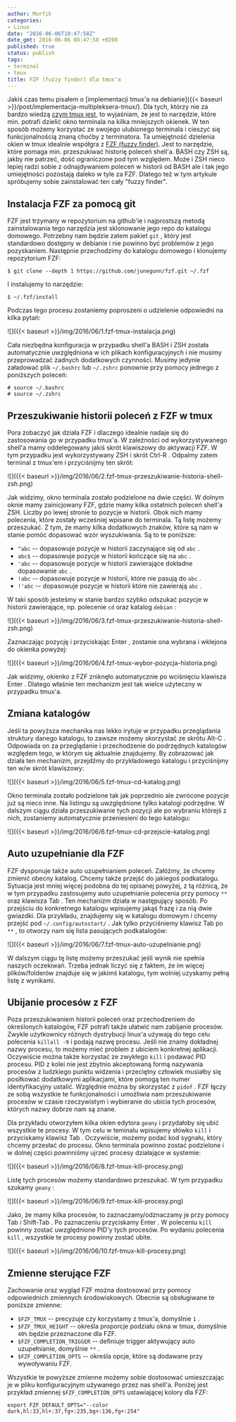 ```yaml
---
author: Morfik
categories:
- Linux
date: "2016-06-06T10:47:58Z"
date_gmt: 2016-06-06 08:47:58 +0200
published: true
status: publish
tags:
- terminal
- tmux
title: FZF (fuzzy finder) dla tmux'a
---
```


Jakiś czas temu pisałem o [implementacji tmux'a na
debianie]({{< baseurl >}}/post/implementacja-multipleksera-tmux/). Dla tych, którzy nie za bardzo
wiedzą [czym tmux jest](https://tmux.github.io/), to wyjaśniam, że jest to narzędzie, które min.
potrafi dzielić okno terminala na kilka mniejszych okienek. W ten sposób możemy korzystać ze swojego
ulubionego terminala i cieszyć się funkcjonalnością znaną choćby z terminatora. Ta umiejętność
dzielenia okien w tmux idealnie współgra z [FZF (fuzzy finder)](https://github.com/junegunn/fzf).
Jest to narzędzie, które pomaga min. przeszukiwać historię poleceń shell'a. BASH czy ZSH są, jakby
nie patrzeć, dość ograniczone pod tym względem. Może i ZSH nieco lepiej radzi sobie z odnajdywaniem
poleceń w historii od BASH ale i tak jego umiejętności pozostają daleko w tyle za FZF. Dlatego też w
tym artykule spróbujemy sobie zainstalować ten cały "fuzzy finder".

<!--more-->
## Instalacja FZF za pomocą git

FZF jest trzymany w repozytorium na github'ie i najprostszą metodą zainstalowania tego narzędzia
jest sklonowanie jego repo do katalogu domowego. Potrzebny nam będzie zatem pakiet `git` , który
jest standardowo dostępny w debianie i nie powinno być problemów z jego pozyskaniem. Następnie
przechodzimy do katalogu domowego i klonujemy repozytorium FZF:

    $ git clone --depth 1 https://github.com/junegunn/fzf.git ~/.fzf

I instalujemy to narzędzie:

    $ ~/.fzf/install

Podczas tego procesu zostaniemy poproszeni o udzielenie odpowiedni na kilka pytań:

![]({{< baseurl >}}/img/2016/06/1.fzf-tmux-instalacja.png)

Cała niezbędna konfiguracja w przypadku shell'a BASH i ZSH została automatycznie uwzględniona w ich
plikach konfiguracyjnych i nie musimy przeprowadzać żadnych dodatkowych czynności. Musimy jedynie
załadować plik `~/.bashrc` lub `~/.zshrc` ponownie przy pomocy jednego z poniższych poleceń:

    # source ~/.bashrc
    # source ~/.zshrc

## Przeszukiwanie historii poleceń z FZF w tmux

Pora zobaczyć jak działa FZF i dlaczego idealnie nadaje się do zastosowania go w przypadku tmux'a. W
zależności od wykorzystywanego shell'a mamy oddelegowany jakiś skrót klawiszowy do aktywacji FZF. W
tym przypadku jest wykorzystywany ZSH i skrót Ctrl-R . Odpalmy zatem terminal z tmux'em i
przyciśnijmy ten skrót:

![]({{< baseurl >}}/img/2016/06/2.fzf-tmux-przeszukiwanie-historia-shell-zsh.png)

Jak widzimy, okno terminala zostało podzielone na dwie części. W dolnym oknie mamy zainicjowany FZF,
gdzie mamy kilka ostatnich poleceń shell'a ZSH. Liczby po lewej stronie to pozycje w historii. Obok
nich mamy polecenia, które zostały wcześniej wpisane do terminala. Tą listę możemy przeszukać. Z
tym, że mamy kilka dodatkowych znaków, które są nam w stanie pomóc dopasować wzór wyszukiwania. Są
to te poniższe:

  - `^abc` -- dopasowuje pozycje w historii zaczynające się od `abc` .
  - `abc$` -- dopasowuje pozycje w historii kończące się na `abc` .
  - `'abc` -- dopasowuje pozycje w historii zawierające dokładne dopasowanie `abc` .
  - `!abc` -- dopasowuje pozycje w historii, które nie pasują do `abc` .
  - `!'abc` -- dopasowuje pozycje w historii które nie zawierają `abc` .

W taki sposób jesteśmy w stanie bardzo szybko odszukać pozycje w historii zawierające, np. polecenie
`cd` oraz katalog `debian` :

![]({{< baseurl >}}/img/2016/06/3.fzf-tmux-przeszukiwanie-historia-shell-zsh.png)

Zaznaczając pozycję i przyciskając Enter , zostanie ona wybrana i wklejona do okienka powyżej:

![]({{< baseurl >}}/img/2016/06/4.fzf-tmux-wybor-pozycja-historia.png)

Jak widzimy, okienko z FZF zniknęło automatycznie po wciśnięciu klawisza Enter . Dlatego właśnie ten
mechanizm jest tak wielce użyteczny w przypadku tmux'a.

## Zmiana katalogów

Jeśli ta powyższa mechanika nas lekko irytuje w przypadku przeglądania struktury danego katalogu, to
zawsze możemy skorzystać ze skrótu Alt-C . Odpowiada on za przeglądanie i przechodzenie do
podrzędnych katalogów względem tego, w którym się aktualnie znajdujemy. By zobrazować jak działa
ten mechanizm, przejdźmy do przykładowego katalogu i przyciśnijmy ten w/w skrót klawiszowy:

![]({{< baseurl >}}/img/2016/06/5.fzf-tmux-cd-katalog.png)

Okno terminala zostało podzielone tak jak poprzednio ale zwrócone pozycje już są nieco inne. Na
listingu są uwzględnione tylko katalogi podrzędne. W dalszym ciągu działa przeszukiwanie tych
pozycji ale po wybraniu którejś z nich, zostaniemy automatycznie przeniesieni do tego katalogu:

![]({{< baseurl >}}/img/2016/06/6.fzf-tmux-cd-przejscie-katalog.png)

## Auto uzupełnianie dla FZF

FZF dysponuje także auto uzupełnianiem poleceń. Załóżmy, że chcemy zmienić obecny katalog. Chcemy
także przejść do jakiegoś podkatalogu. Sytuacja jest mniej więcej podobna do tej opisanej powyżej, z
tą różnicą, że w tym przypadku zastosujemy auto uzupełnianie polecenia przy pomocy `**` oraz
klawisza Tab . Ten mechanizm działa w następujący sposób. Po przejściu do konkretnego katalogu
wpisujemy jakąś frazę i za nią dwie gwiazdki. Dla przykładu, znajdujemy się w katalogu domowym i
chcemy przejść pod `~/.config/autostart/` . Jak tylko przyciśniemy klawisz Tab po `**` , to otworzy
nam się lista pasujących podkatalogów:

![]({{< baseurl >}}/img/2016/06/7.fzf-tmux-auto-uzupelnianie.png)

W dalszym ciągu tę listę możemy przeszukać jeśli wynik nie spełnia naszych oczekiwań. Trzeba jednak
liczyć się z faktem, że im więcej plików/folderów znajduje się w jakimś katalogu, tym wolniej
uzyskamy pełną listę z wynikami.

## Ubijanie procesów z FZF

Poza przeszukiwaniem historii poleceń oraz przechodzeniem do określonych katalogów, FZF potrafi
także ułatwić nam zabijanie procesów. Zwykle użytkownicy różnych dystrybucji linux'a używają do
tego celu polecenia `killall -9` i podają nazwę procesu. Jeśli nie znamy dokładnej nazwy procesu, to
możemy mieć problem z ubiciem konkretnej aplikacji. Oczywiście można także korzystać ze zwykłego
`kill` i podawać PID procesu. PID z kolei nie jest zbytnio akceptowaną formą nazywania procesów z
ludzkiego punktu widzenia i przeciętny człowiek musiałby się posiłkować dodatkowymi aplikacjami,
które pomogą ten numer identyfikacyjny ustalić. Względnie można by skorzystać z `pidof` . FZF łączy
ze sobą wszystkie te funkcjonalności i umożliwia nam przeszukiwanie procesów w czasie rzeczywistym i
wybieranie do ubicia tych procesów, których nazwy dobrze nam są znane.

Dla przykładu otworzyłem kilka okien edytora `geany` i przydałoby się ubić wszystkie te procesy. W
tym celu w teminalu wpisujemy słówko `kill` i przyciskamy klawisz Tab . Oczywiście, możemy podać kod
sygnału, który chcemy przesłać do procesu. Okno terminala powinno zostać podzielone i w dolnej
części powinniśmy ujrzeć procesy działające w systemie:

![]({{< baseurl >}}/img/2016/06/8.fzf-tmux-kill-procesy.png)

Listę tych procesów możemy standardowo przeszukać. W tym przypadku szukamy `geany` :

![]({{< baseurl >}}/img/2016/06/9.fzf-tmux-kill-procesy.png)

Jako, że mamy kilka procesów, to zaznaczamy/odznaczamy je przy pomocy Tab i Shift-Tab . Po
zaznaczeniu przyciskamy Enter . W poleceniu `kill` powinny zostać uwzględnione PID'y tych procesów.
Po wydaniu polecenia `kill` , wszystkie te procesy powinny zostać ubite.

![]({{< baseurl >}}/img/2016/06/10.fzf-tmux-kill-procesy.png)

## Zmienne sterujące FZF

Zachowanie oraz wygląd FZF można dostosować przy pomocy odpowiednich zmiennych środowiskowych.
Obecnie są obsługiwane te poniższe zmienne:

  - `$FZF_TMUX` -- precyzuje czy korzystamy z tmux'a, domyślnie `1` .
  - `$FZF_TMUX_HEIGHT` -- określa proporcje podziału okna w tmux, domyślnie `40%` będzie
    przeznaczone dla FZF.
  - `$FZF_COMPLETION_TRIGGER` -- definiuje trigger aktywujący auto uzupełnianie, domyślnie `**` .
  - `$FZF_COMPLETION_OPTS` -- określa opcje, które są dodawane przy wywoływaniu FZF.

Wszystkie te powyższe zmienne możemy sobie dostosować umieszczając je w pliku konfiguracyjnym
używanego przez nas shell'a. Poniżej jest przykład zmiennej `$FZF_COMPLETION_OPTS` ustawiającej
kolory dla FZF:

    export FZF_DEFAULT_OPTS="--color dark,hl:33,hl+:37,fg+:235,bg+:136,fg+:254"

